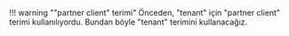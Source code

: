 !!! warning ""partner client" terimi"
    Önceden, "tenant" için "partner client" terimi kullanılıyordu. Bundan böyle "tenant" terimini kullanacağız.